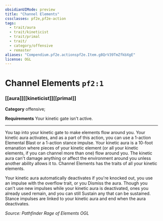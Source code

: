 ```yaml
---
obsidianUIMode: preview
title: "Channel Elements"
cssclasses: pf2e,pf2e-action
tags:
  - trait/aura
  - trait/kineticist
  - trait/primal
  - trait/
  - category/offensive
  - remaster
aliases: "Compendium.pf2e.actionspf2e.Item.g8QrV39TmZfkbXgE"
license: OGL
---
```

# Channel Elements `pf2:1`

### [[aura]][[kineticist]][[primal]]

**Category** offensive; 




**Requirements** Your kinetic gate isn't active.

* * *

You tap into your kinetic gate to make elements flow around you. Your kinetic aura activates, and as a part of this action, you can use a 1-action Elemental Blast or a 1-action stance impulse. Your kinetic aura is a 10-foot emanation where pieces of your kinetic element (or all your kinetic elements, if you can channel more than one) flow around you. The kinetic aura can't damage anything or affect the environment around you unless another ability allows it to. Channel Elements has the traits of all your kinetic elements.

Your kinetic aura automatically deactivates if you're knocked out, you use an impulse with the overflow trait, or you Dismiss the aura. Though you can't use new impulses while your kinetic aura is deactivated, ones you already used remain, and you can still Sustain any that can be sustained. Stance impulses are linked to your kinetic aura and end when the aura deactivates.

*Source: Pathfinder Rage of Elements*
*OGL*